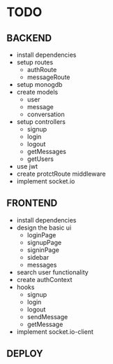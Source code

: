 # TODO

## BACKEND

- install dependencies
- setup routes
    - authRoute
    - messageRoute
- setup monogdb
- create models
    - user
    - message
    - conversation
- setup controllers
    - signup
    - login
    - logout
    - getMessages
    - getUsers
- use jwt
- create protctRoute middleware
- implement socket.io

## FRONTEND

- install dependencies
- design the basic ui
    - loginPage
    - signupPage
    - signinPage
    - sidebar
    - messages
- search user functionality
- create authContext
- hooks
    - signup
    - login
    - logout
    - sendMessage
    - getMessage
- implement socket.io-client


## DEPLOY



